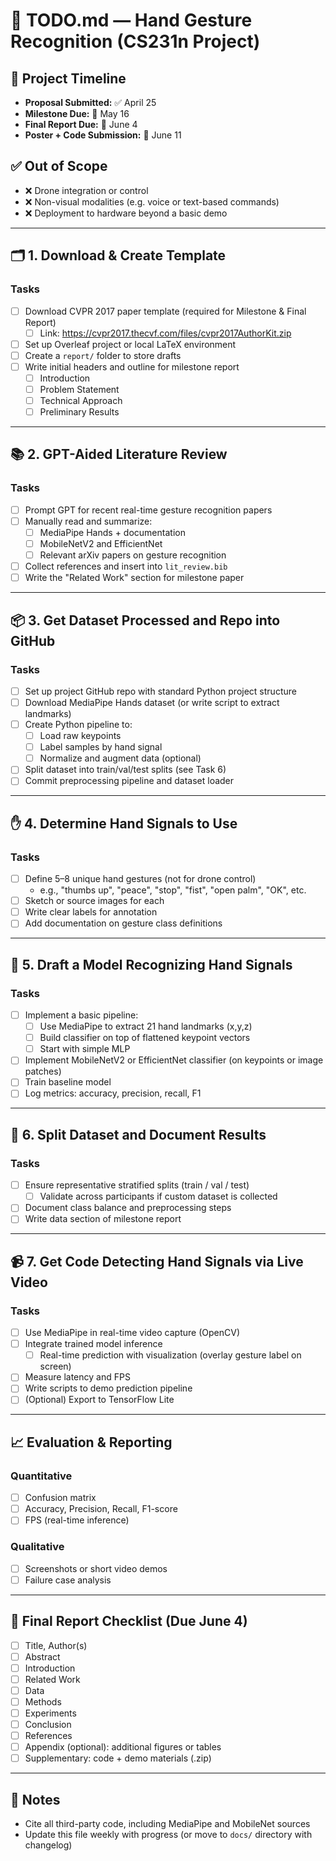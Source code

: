 # 🧠 TODO.md — Hand Gesture Recognition (CS231n Project)

## 📅 Project Timeline

- **Proposal Submitted:** ✅ April 25
- **Milestone Due:** 📍 May 16
- **Final Report Due:** 📍 June 4
- **Poster + Code Submission:** 📍 June 11

## ✅ Out of Scope

- ❌ Drone integration or control
- ❌ Non-visual modalities (e.g. voice or text-based commands)
- ❌ Deployment to hardware beyond a basic demo

---

## 🗂️ 1. Download & Create Template

### Tasks

- [ ] Download CVPR 2017 paper template (required for Milestone & Final Report)
  - [ ] Link: https://cvpr2017.thecvf.com/files/cvpr2017AuthorKit.zip
- [ ] Set up Overleaf project or local LaTeX environment
- [ ] Create a `report/` folder to store drafts
- [ ] Write initial headers and outline for milestone report
  - [ ] Introduction
  - [ ] Problem Statement
  - [ ] Technical Approach
  - [ ] Preliminary Results

---

## 📚 2. GPT-Aided Literature Review

### Tasks

- [ ] Prompt GPT for recent real-time gesture recognition papers
- [ ] Manually read and summarize:
  - [ ] MediaPipe Hands + documentation
  - [ ] MobileNetV2 and EfficientNet
  - [ ] Relevant arXiv papers on gesture recognition
- [ ] Collect references and insert into `lit_review.bib`
- [ ] Write the "Related Work" section for milestone paper

---

## 📦 3. Get Dataset Processed and Repo into GitHub

### Tasks

- [ ] Set up project GitHub repo with standard Python project structure
- [ ] Download MediaPipe Hands dataset (or write script to extract landmarks)
- [ ] Create Python pipeline to:
  - [ ] Load raw keypoints
  - [ ] Label samples by hand signal
  - [ ] Normalize and augment data (optional)
- [ ] Split dataset into train/val/test splits (see Task 6)
- [ ] Commit preprocessing pipeline and dataset loader

---

## ✋ 4. Determine Hand Signals to Use

### Tasks

- [ ] Define 5–8 unique hand gestures (not for drone control)
  - e.g., "thumbs up", "peace", "stop", "fist", "open palm", "OK", etc.
- [ ] Sketch or source images for each
- [ ] Write clear labels for annotation
- [ ] Add documentation on gesture class definitions

---

## 🧠 5. Draft a Model Recognizing Hand Signals

### Tasks

- [ ] Implement a basic pipeline:
  - [ ] Use MediaPipe to extract 21 hand landmarks (x,y,z)
  - [ ] Build classifier on top of flattened keypoint vectors
  - [ ] Start with simple MLP
- [ ] Implement MobileNetV2 or EfficientNet classifier (on keypoints or image patches)
- [ ] Train baseline model
- [ ] Log metrics: accuracy, precision, recall, F1

---

## 🧪 6. Split Dataset and Document Results

### Tasks

- [ ] Ensure representative stratified splits (train / val / test)
  - [ ] Validate across participants if custom dataset is collected
- [ ] Document class balance and preprocessing steps
- [ ] Write data section of milestone report

---

## 📹 7. Get Code Detecting Hand Signals via Live Video

### Tasks

- [ ] Use MediaPipe in real-time video capture (OpenCV)
- [ ] Integrate trained model inference
  - [ ] Real-time prediction with visualization (overlay gesture label on screen)
- [ ] Measure latency and FPS
- [ ] Write scripts to demo prediction pipeline
- [ ] (Optional) Export to TensorFlow Lite

---

## 📈 Evaluation & Reporting

### Quantitative

- [ ] Confusion matrix
- [ ] Accuracy, Precision, Recall, F1-score
- [ ] FPS (real-time inference)

### Qualitative

- [ ] Screenshots or short video demos
- [ ] Failure case analysis

---

## 🧾 Final Report Checklist (Due June 4)

- [ ] Title, Author(s)
- [ ] Abstract
- [ ] Introduction
- [ ] Related Work
- [ ] Data
- [ ] Methods
- [ ] Experiments
- [ ] Conclusion
- [ ] References
- [ ] Appendix (optional): additional figures or tables
- [ ] Supplementary: code + demo materials (.zip)

---

## 📌 Notes

- Cite all third-party code, including MediaPipe and MobileNet sources
- Update this file weekly with progress (or move to `docs/` directory with changelog)
